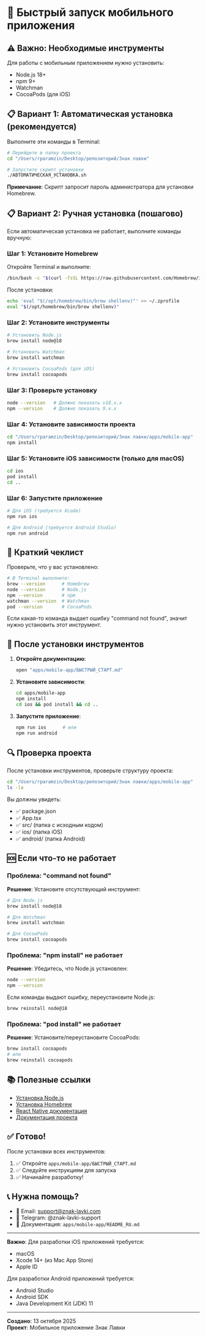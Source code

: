 # 🚀 Быстрый запуск мобильного приложения

## ⚠️ Важно: Необходимые инструменты

Для работы с мобильным приложением нужно установить:

- Node.js 18+
- npm 9+
- Watchman
- CocoaPods (для iOS)

## 📋 Вариант 1: Автоматическая установка (рекомендуется)

Выполните эти команды в Terminal:

```bash
# Перейдите в папку проекта
cd "/Users/rparamzin/Desktop/репозиторий/Знак лавки"

# Запустите скрипт установки
./АВТОМАТИЧЕСКАЯ_УСТАНОВКА.sh
```

**Примечание**: Скрипт запросит пароль администратора для установки Homebrew.

## 📋 Вариант 2: Ручная установка (пошагово)

Если автоматическая установка не работает, выполните команды вручную:

### Шаг 1: Установите Homebrew

Откройте Terminal и выполните:

```bash
/bin/bash -c "$(curl -fsSL https://raw.githubusercontent.com/Homebrew/install/HEAD/install.sh)"
```

После установки:

```bash
echo 'eval "$(/opt/homebrew/bin/brew shellenv)"' >> ~/.zprofile
eval "$(/opt/homebrew/bin/brew shellenv)"
```

### Шаг 2: Установите инструменты

```bash
# Установить Node.js
brew install node@18

# Установить Watchman
brew install watchman

# Установить CocoaPods (для iOS)
brew install cocoapods
```

### Шаг 3: Проверьте установку

```bash
node --version   # Должно показать v18.x.x
npm --version    # Должно показать 9.x.x
```

### Шаг 4: Установите зависимости проекта

```bash
cd "/Users/rparamzin/Desktop/репозиторий/Знак лавки/apps/mobile-app"
npm install
```

### Шаг 5: Установите iOS зависимости (только для macOS)

```bash
cd ios
pod install
cd ..
```

### Шаг 6: Запустите приложение

```bash
# Для iOS (требуется Xcode)
npm run ios

# Для Android (требуется Android Studio)
npm run android
```

## 🎯 Краткий чеклист

Проверьте, что у вас установлено:

```bash
# В Terminal выполните:
brew --version      # Homebrew
node --version      # Node.js
npm --version       # npm
watchman --version  # Watchman
pod --version       # CocoaPods
```

Если какая-то команда выдает ошибку "command not found", значит нужно установить этот инструмент.

## 📱 После установки инструментов

1. **Откройте документацию**:

   ```bash
   open "apps/mobile-app/БЫСТРЫЙ_СТАРТ.md"
   ```

2. **Установите зависимости**:

   ```bash
   cd apps/mobile-app
   npm install
   cd ios && pod install && cd ..
   ```

3. **Запустите приложение**:
   ```bash
   npm run ios      # или
   npm run android
   ```

## 🔍 Проверка проекта

После установки инструментов, проверьте структуру проекта:

```bash
cd "/Users/rparamzin/Desktop/репозиторий/Знак лавки/apps/mobile-app"
ls -la
```

Вы должны увидеть:

- ✅ package.json
- ✅ App.tsx
- ✅ src/ (папка с исходным кодом)
- ✅ ios/ (папка iOS)
- ✅ android/ (папка Android)

## 🆘 Если что-то не работает

### Проблема: "command not found"

**Решение**: Установите отсутствующий инструмент:

```bash
# Для Node.js
brew install node@18

# Для Watchman
brew install watchman

# Для CocoaPods
brew install cocoapods
```

### Проблема: "npm install" не работает

**Решение**: Убедитесь, что Node.js установлен:

```bash
node --version
npm --version
```

Если команды выдают ошибку, переустановите Node.js:

```bash
brew reinstall node@18
```

### Проблема: "pod install" не работает

**Решение**: Установите/переустановите CocoaPods:

```bash
brew install cocoapods
# или
brew reinstall cocoapods
```

## 📚 Полезные ссылки

- [Установка Node.js](https://nodejs.org/)
- [Установка Homebrew](https://brew.sh/)
- [React Native документация](https://reactnative.dev/docs/environment-setup)
- [Документация проекта](apps/mobile-app/README_RU.md)

## ✅ Готово!

После установки всех инструментов:

1. ✅ Откройте `apps/mobile-app/БЫСТРЫЙ_СТАРТ.md`
2. ✅ Следуйте инструкциям для запуска
3. ✅ Начинайте разработку!

## 📞 Нужна помощь?

- 📧 Email: support@znak-lavki.com
- 💬 Telegram: @znak-lavki-support
- 📖 Документация: `apps/mobile-app/README_RU.md`

---

**Важно**: Для разработки iOS приложений требуется:

- macOS
- Xcode 14+ (из Mac App Store)
- Apple ID

Для разработки Android приложений требуется:

- Android Studio
- Android SDK
- Java Development Kit (JDK) 11

---

**Создано**: 13 октября 2025  
**Проект**: Мобильное приложение Знак Лавки
